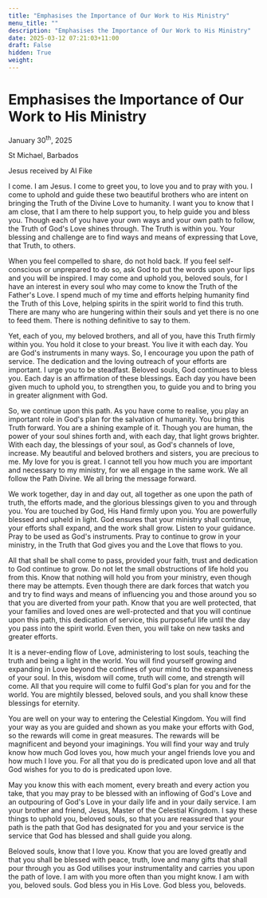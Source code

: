 ```yaml
---
title: "Emphasises the Importance of Our Work to His Ministry"
menu_title: ""
description: "Emphasises the Importance of Our Work to His Ministry"
date: 2025-03-12 07:21:03+11:00
draft: False
hidden: True
weight:
---
```

# Emphasises the Importance of Our Work to His Ministry

January 30<sup>th</sup>, 2025

St Michael, Barbados

Jesus received by Al Fike

I come. I am Jesus. I come to greet you, to love you and to pray with you. I come to uphold and guide these two beautiful brothers who are intent on bringing the Truth of the Divine Love to humanity. I want you to know that I am close, that I am there to help support you, to help guide you and bless you. Though each of you have your own ways and your own path to follow, the Truth of God's Love shines through. The Truth is within you. Your blessing and challenge are to find ways and means of expressing that Love, that Truth, to others.

When you feel compelled to share, do not hold back. If you feel self-conscious or unprepared to do so, ask God to put the words upon your lips and you will be inspired. I may come and uphold you, beloved souls, for I have an interest in every soul who may come to know the Truth of the Father's Love. I spend much of my time and efforts helping humanity find the Truth of this Love, helping spirits in the spirit world to find this truth. There are many who are hungering within their souls and yet there is no one to feed them. There is nothing definitive to say to them.

Yet, each of you, my beloved brothers, and all of you, have this Truth firmly within you. You hold it close to your breast. You live it with each day. You are God's instruments in many ways. So, I encourage you upon the path of service. The dedication and the loving outreach of your efforts are important. I urge you to be steadfast. Beloved souls, God continues to bless you. Each day is an affirmation of these blessings. Each day you have been given much to uphold you, to strengthen you, to guide you and to bring you in greater alignment with God.

So, we continue upon this path. As you have come to realise, you play an important role in God's plan for the salvation of humanity. You bring this Truth forward. You are a shining example of it. Though you are human, the power of your soul shines forth and, with each day, that light grows brighter. With each day, the blessings of your soul, as God's channels of love, increase. My beautiful and beloved brothers and sisters, you are precious to me. My love for you is great. I cannot tell you how much you are important and necessary to my ministry, for we all engage in the same work. We all follow the Path Divine. We all bring the message forward.

We work together, day in and day out, all together as one upon the path of truth, the efforts made, and the glorious blessings given to you and through you. You are touched by God, His Hand firmly upon you. You are powerfully blessed and upheld in light. God ensures that your ministry shall continue, your efforts shall expand, and the work shall grow. Listen to your guidance. Pray to be used as God's instruments. Pray to continue to grow in your ministry, in the Truth that God gives you and the Love that flows to you.

All that shall be shall come to pass, provided your faith, trust and dedication to God continue to grow. Do not let the small obstructions of life hold you from this. Know that nothing will hold you from your ministry, even though there may be attempts. Even though there are dark forces that watch you and try to find ways and means of influencing you and those around you so that you are diverted from your path. Know that you are well protected, that your families and loved ones are well-protected and that you will continue upon this path, this dedication of service, this purposeful life until the day you pass into the spirit world. Even then, you will take on new tasks and greater efforts.

It is a never-ending flow of Love, administering to lost souls, teaching the truth and being a light in the world. You will find yourself growing and expanding in Love beyond the confines of your mind to the expansiveness of your soul. In this, wisdom will come, truth will come, and strength will come. All that you require will come to fulfil God's plan for you and for the world. You are mightily blessed, beloved souls, and you shall know these blessings for eternity.

You are well on your way to entering the Celestial Kingdom. You will find your way as you are guided and shown as you make your efforts with God, so the rewards will come in great measures. The rewards will be magnificent and beyond your imaginings. You will find your way and truly know how much God loves you, how much your angel friends love you and how much I love you. For all that you do is predicated upon love and all that God wishes for you to do is predicated upon love.

May you know this with each moment, every breath and every action you take, that you may pray to be blessed with an inflowing of God's Love and an outpouring of God's Love in your daily life and in your daily service. I am your brother and friend, Jesus, Master of the Celestial Kingdom. I say these things to uphold you, beloved souls, so that you are reassured that your path is the path that God has designated for you and your service is the service that God has blessed and shall guide you along.

Beloved souls, know that I love you. Know that you are loved greatly and that you shall be blessed with peace, truth, love and many gifts that shall pour through you as God utilises your instrumentality and carries you upon the path of love. I am with you more often than you might know. I am with you, beloved souls. God bless you in His Love. God bless you, beloveds.
